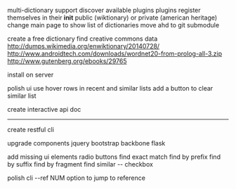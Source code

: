 multi-dictionary support
    discover available plugins
        plugins register themselves in their __init__
        public (wiktionary) or private (american heritage)
    change main page to show list of dictionaries
    move ahd to git submodule

create a free dictionary
    find creative commons data
        http://dumps.wikimedia.org/enwiktionary/20140728/
        http://www.androidtech.com/downloads/wordnet20-from-prolog-all-3.zip
        http://www.gutenberg.org/ebooks/29765

install on server

polish ui
    use hover rows in recent and similar lists
    add a button to clear similar list

create interactive api doc

-----------------------------

create restful cli

upgrade components
    jquery
    bootstrap
    backbone
    flask

add missing ui elements
    radio buttons
        find exact match
        find by prefix
        find by suffix
        find by fragment
    find similar -- checkbox

polish cli
    --ref NUM option to jump to reference
